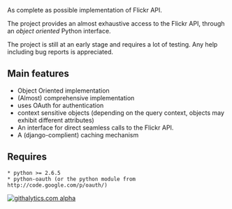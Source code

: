 As complete as possible implementation of Flickr API.

The project provides an almost exhaustive access to the Flickr API, through an *object oriented* Python interface.

The project is still at an early stage and requires a lot of testing.
Any help including bug reports is appreciated.

Main features
-------------
  *  Object Oriented implementation
  *  (Almost) comprehensive implementation
  *  uses OAuth for authentication
  *  context sensitive objects (depending on the query context, objects may exhibit different attributes)
  *  An interface for direct seamless calls to the Flickr API.
  *  A (django-complient) caching mechanism

Requires
--------
	* python >= 2.6.5 
	* python-oauth (or the python module from http://code.google.com/p/oauth/)

[![githalytics.com alpha](https://cruel-carlota.pagodabox.com/950bd311453e675e4a06ec3a5e99e420 "githalytics.com")](http://githalytics.com/alexis-mignon/python-flickr-api)
